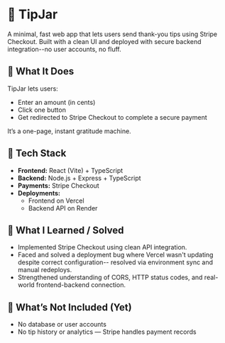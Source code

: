 # 💸 TipJar

A minimal, fast web app that lets users send thank-you tips using Stripe Checkout. Built with a clean UI and deployed with secure backend integration--no user accounts, no fluff.

## 🚀 What It Does
TipJar lets users:
- Enter an amount (in cents)
- Click one button
- Get redirected to Stripe Checkout to complete a secure payment

It’s a one-page, instant gratitude machine.

## 🔧 Tech Stack

- **Frontend:** React (Vite) + TypeScript
- **Backend:** Node.js + Express + TypeScript
- **Payments:** Stripe Checkout
- **Deployments:** 
  - Frontend on Vercel  
  - Backend API on Render

## 🧠 What I Learned / Solved

- Implemented Stripe Checkout using clean API integration.
- Faced and solved a deployment bug where Vercel wasn't updating despite correct configuration-- resolved via environment sync and manual redeploys.
- Strengthened understanding of CORS, HTTP status codes, and real-world frontend-backend connection.

## 🧪 What’s Not Included (Yet)

- No database or user accounts  
- No tip history or analytics — Stripe handles payment records





